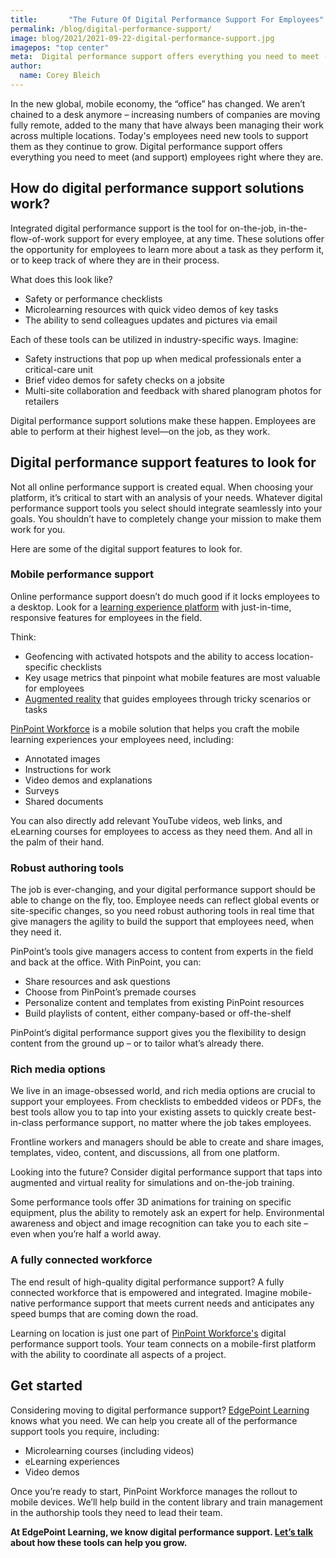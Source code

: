 ```yaml
---
title:       "The Future Of Digital Performance Support For Employees"
permalink: /blog/digital-performance-support/
image: blog/2021/2021-09-22-digital-performance-support.jpg
imagepos: "top center"
meta:  Digital performance support offers everything you need to meet (and support) employees right where they are. These are the features to look for. 
author: 
  name: Corey Bleich
---
```


​​In the new global, mobile economy, the “office” has changed. We aren’t chained to a desk anymore – increasing numbers of companies are moving fully remote, added to the many that have always been managing their work across multiple locations. Today's employees need new tools to support them as they continue to grow. Digital performance support offers everything you need to meet (and support) employees right where they are.

## How do digital performance support solutions work?

Integrated digital performance support is the tool for on-the-job, in-the-flow-of-work support for every employee, at any time. These solutions offer the opportunity for employees to learn more about a task as they perform it, or to keep track of where they are in their process.  

What does this look like?

* Safety or performance checklists
* Microlearning resources with quick video demos of key tasks
* The ability to send colleagues updates and pictures via email

Each of these tools can be utilized in industry-specific ways. Imagine:

* Safety instructions that pop up when medical professionals enter a critical-care unit
* Brief video demos for safety checks on a jobsite
* Multi-site collaboration and feedback with shared planogram photos for retailers

Digital performance support solutions make these happen. Employees are able to perform at their highest level—on the job, as they work.

## Digital performance support features to look for

Not all online performance support is created equal. When choosing your platform, it’s critical to start with an analysis of your needs. Whatever digital performance support tools you select should integrate seamlessly into your goals. You shouldn’t have to completely change your mission to make them work for you.

Here are some of the digital support features to look for.

### Mobile performance support

Online performance support doesn’t do much good if it locks employees to a desktop. Look for a [learning experience platform](https://www.pinpointworkforce.com/platform) with just-in-time, responsive features for employees in the field.

Think:

* Geofencing with activated hotspots and the ability to access location-specific checklists
* Key usage metrics that pinpoint what mobile features are most valuable for employees
* [Augmented reality](https://www.pinpointworkforce.com/post/artraining) that guides employees through tricky scenarios or tasks

[PinPoint Workforce](https://www.pinpointworkforce.com/) is a mobile solution that helps you craft the mobile learning experiences your employees need, including:

* Annotated images
* Instructions for work
* Video demos and explanations
* Surveys
* Shared documents

You can also directly add relevant YouTube videos, web links, and eLearning courses for employees to access as they need them. And all in the palm of their hand.


<div class="vi-lazyload" data-id="469090686" data-thumb="" data-logo="0"></div>


### Robust authoring tools

The job is ever-changing, and your digital performance support should be able to change on the fly, too. Employee needs can reflect global events or site-specific changes, so you need robust authoring tools in real time that give managers the agility to build the support that employees need, when they need it.

PinPoint’s tools give managers access to content from experts in the field and back at the office. With PinPoint, you can:

* Share resources and ask questions
* Choose from PinPoint’s premade courses
* Personalize content and templates from existing PinPoint resources
* Build playlists of content, either company-based or off-the-shelf

PinPoint’s digital performance support gives you the flexibility to design content from the ground up – or to tailor what’s already there.

### Rich media options

We live in an image-obsessed world, and rich media options are crucial to support your employees. From checklists to embedded videos or PDFs, the best tools allow you to tap into your existing assets to quickly create best-in-class performance support, no matter where the job takes employees.

Frontline workers and managers should be able to create and share images, templates, video, content, and discussions, all from one platform.

Looking into the future? Consider digital performance support that taps into augmented and virtual reality for simulations and on-the-job training.

Some performance tools offer 3D animations for training on specific equipment, plus the ability to remotely ask an expert for help. Environmental awareness and object and image recognition can take you to each site – even when you’re half a world away.

### A fully connected workforce

The end result of high-quality digital performance support? A fully connected workforce that is empowered and integrated. Imagine mobile-native performance support that meets current needs and anticipates any speed bumps that are coming down the road.

Learning on location is just one part of [PinPoint Workforce's](/performance-support/) digital performance support tools. Your team connects on a mobile-first platform with the ability to coordinate all aspects of a project.

## Get started

Considering moving to digital performance support? [EdgePoint Learning](/) knows what you need. We can help you create all of the performance support tools you require, including:

* Microlearning courses (including videos)
* eLearning experiences
* Video demos

Once you’re ready to start, PinPoint Workforce manages the rollout to mobile devices. We’ll help build in the content library and train management in the authorship tools they need to lead their team.

**At EdgePoint Learning, we know digital performance support. [Let’s talk](/contact/) about how these tools can help you grow.**
